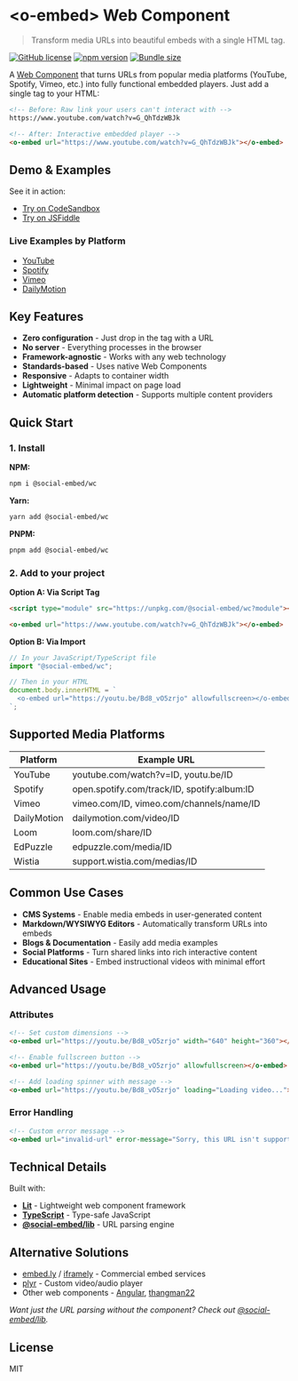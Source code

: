 # &lt;o-embed&gt; Web Component

> Transform media URLs into beautiful embeds with a single HTML tag.

[![GitHub license](https://img.shields.io/badge/license-MIT-blue.svg)](https://github.com/social-embed/social-embed/blob/master/LICENSE) 
[![npm version](https://img.shields.io/npm/v/@social-embed/wc.svg?style=flat)](https://www.npmjs.com/package/@social-embed/wc)
[![Bundle size](https://img.shields.io/bundlephobia/minzip/@social-embed/wc)](https://bundlephobia.com/package/@social-embed/wc)

A [Web Component](https://developer.mozilla.org/en-US/docs/Web/Web_Components) that turns URLs from popular media platforms (YouTube, Spotify, Vimeo, etc.) into fully functional embedded players. Just add a single tag to your HTML:

```html
<!-- Before: Raw link your users can't interact with -->
https://www.youtube.com/watch?v=G_QhTdzWBJk

<!-- After: Interactive embedded player -->
<o-embed url="https://www.youtube.com/watch?v=G_QhTdzWBJk"></o-embed>
```

## Demo & Examples

See it in action:
- [Try on CodeSandbox](https://codepen.io/attachment/pen/poRRwdy)
- [Try on JSFiddle](https://jsfiddle.net/gitpull/vc13Lhkz/)

### Live Examples by Platform

- [YouTube](https://social-embed.git-pull.com/wc/providers/youtube)
- [Spotify](https://social-embed.git-pull.com/wc/providers/spotify)
- [Vimeo](https://social-embed.git-pull.com/wc/providers/vimeo)
- [DailyMotion](https://social-embed.git-pull.com/wc/providers/dailymotion)

## Key Features

- **Zero configuration** - Just drop in the tag with a URL
- **No server** - Everything processes in the browser
- **Framework-agnostic** - Works with any web technology
- **Standards-based** - Uses native Web Components
- **Responsive** - Adapts to container width
- **Lightweight** - Minimal impact on page load
- **Automatic platform detection** - Supports multiple content providers

## Quick Start

### 1. Install

**NPM:**
```bash
npm i @social-embed/wc
```

**Yarn:**
```bash
yarn add @social-embed/wc
```

**PNPM:**
```bash
pnpm add @social-embed/wc
```

### 2. Add to your project

**Option A: Via Script Tag**
```html
<script type="module" src="https://unpkg.com/@social-embed/wc?module"></script>

<o-embed url="https://www.youtube.com/watch?v=G_QhTdzWBJk"></o-embed>
```

**Option B: Via Import**
```js
// In your JavaScript/TypeScript file
import "@social-embed/wc";

// Then in your HTML
document.body.innerHTML = `
  <o-embed url="https://youtu.be/Bd8_vO5zrjo" allowfullscreen></o-embed>
`;
```

## Supported Media Platforms

| Platform | Example URL |
|----------|-------------|
| YouTube | youtube.com/watch?v=ID, youtu.be/ID |
| Spotify | open.spotify.com/track/ID, spotify:album:ID |
| Vimeo | vimeo.com/ID, vimeo.com/channels/name/ID |
| DailyMotion | dailymotion.com/video/ID |
| Loom | loom.com/share/ID |
| EdPuzzle | edpuzzle.com/media/ID |
| Wistia | support.wistia.com/medias/ID |

## Common Use Cases

- **CMS Systems** - Enable media embeds in user-generated content
- **Markdown/WYSIWYG Editors** - Automatically transform URLs into embeds
- **Blogs & Documentation** - Easily add media examples
- **Social Platforms** - Turn shared links into rich interactive content
- **Educational Sites** - Embed instructional videos with minimal effort

## Advanced Usage

### Attributes

```html
<!-- Set custom dimensions -->
<o-embed url="https://youtu.be/Bd8_vO5zrjo" width="640" height="360"></o-embed>

<!-- Enable fullscreen button -->
<o-embed url="https://youtu.be/Bd8_vO5zrjo" allowfullscreen></o-embed>

<!-- Add loading spinner with message -->
<o-embed url="https://youtu.be/Bd8_vO5zrjo" loading="Loading video..."></o-embed>
```

### Error Handling

```html
<!-- Custom error message -->
<o-embed url="invalid-url" error-message="Sorry, this URL isn't supported"></o-embed>
```

## Technical Details

Built with:
- [**Lit**](https://lit.dev/) - Lightweight web component framework
- [**TypeScript**](https://www.typescriptlang.org/) - Type-safe JavaScript
- [**@social-embed/lib**](https://social-embed.git-pull.com/lib/) - URL parsing engine

## Alternative Solutions

- [embed.ly](https://embed.ly/) / [iframely](https://iframely.com/) - Commercial embed services
- [plyr](https://plyr.io/) - Custom video/audio player
- Other web components - [Angular](https://github.com/ckeditor/ckeditor5/issues/2737#issuecomment-471326090), [thangman22](https://github.com/thangman22/oembed-component)

_Want just the URL parsing without the component? Check out [@social-embed/lib](https://social-embed.git-pull.com/lib/)._

## License

MIT

[codesandbox]: https://codepen.io/attachment/pen/poRRwdy
[jsfiddle]: https://jsfiddle.net/gitpull/vc13Lhkz/
[youtube]: https://social-embed.git-pull.com/wc/providers/youtube
[spotify]: https://social-embed.git-pull.com/wc/providers/spotify
[dailymotion]: https://social-embed.git-pull.com/wc/providers/dailymotion
[vimeo]: https://social-embed.git-pull.com/wc/providers/vimeo
